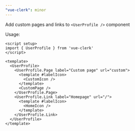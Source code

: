 ```yaml
---
"vue-clerk": minor
---
```


Add custom pages and links to `<UserProfile />` component

Usage:

```vue
<script setup>
import { UserProfile } from 'vue-clerk' 
</script>

<template>
  <UserProfile>
    <UserProfile.Page label="Custom page" url="custom">
      <template #labelIcon>
        <CustomIcon />
      </template>
      <CustomPage />
    </UserProfile.Page>
    <UserProfile.Link label="Homepage" url="/">
      <template #labelIcon>
        <HomeIcon />
      </template>
    </UserProfile.Link>
  </UserProfile>
</template>
```
